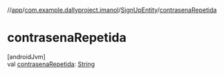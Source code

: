 //[app](../../../index.md)/[com.example.dallyproject.imanol](../index.md)/[SignUpEntity](index.md)/[contrasenaRepetida](contrasena-repetida.md)

# contrasenaRepetida

[androidJvm]\
val [contrasenaRepetida](contrasena-repetida.md): [String](https://kotlinlang.org/api/latest/jvm/stdlib/kotlin/-string/index.html)

